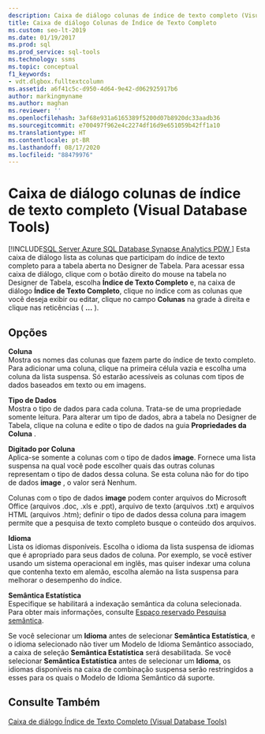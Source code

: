 ```yaml
---
description: Caixa de diálogo colunas de índice de texto completo (Visual Database Tools)
title: Caixa de diálogo Colunas de Índice de Texto Completo
ms.custom: seo-lt-2019
ms.date: 01/19/2017
ms.prod: sql
ms.prod_service: sql-tools
ms.technology: ssms
ms.topic: conceptual
f1_keywords:
- vdt.dlgbox.fulltextcolumn
ms.assetid: a6f41c5c-d950-4d64-9e42-d062925917b6
author: markingmyname
ms.author: maghan
ms.reviewer: ''
ms.openlocfilehash: 3af68e931a6165389f5200d07b8920dc33aadb36
ms.sourcegitcommit: e700497f962e4c2274df16d9e651059b42ff1a10
ms.translationtype: HT
ms.contentlocale: pt-BR
ms.lasthandoff: 08/17/2020
ms.locfileid: "88479976"
---
```

# <a name="full-text-index-columns-dialog-box-visual-database-tools"></a>Caixa de diálogo colunas de índice de texto completo (Visual Database Tools)
[!INCLUDE[SQL Server Azure SQL Database Synapse Analytics PDW ](../../includes/applies-to-version/sql-asdb-asdbmi-asa-pdw.md)]
Esta caixa de diálogo lista as colunas que participam do índice de texto completo para a tabela aberta no Designer de Tabela. Para acessar essa caixa de diálogo, clique com o botão direito do mouse na tabela no Designer de Tabela, escolha **Índice de Texto Completo** e, na caixa de diálogo **Índice de Texto Completo**, clique no índice com as colunas que você deseja exibir ou editar, clique no campo **Colunas** na grade à direita e clique nas reticências ( **…** ).  
  
## <a name="options"></a>Opções  
**Coluna**  
Mostra os nomes das colunas que fazem parte do índice de texto completo. Para adicionar uma coluna, clique na primeira célula vazia e escolha uma coluna da lista suspensa. Só estarão acessíveis as colunas com tipos de dados baseados em texto ou em imagens.  
  
**Tipo de Dados**  
Mostra o tipo de dados para cada coluna. Trata-se de uma propriedade somente leitura. Para alterar um tipo de dados, abra a tabela no Designer de Tabela, clique na coluna e edite o tipo de dados na guia **Propriedades da Coluna** .  
  
**Digitado por Coluna**  
Aplica-se somente a colunas com o tipo de dados **image**. Fornece uma lista suspensa na qual você pode escolher quais das outras colunas representam o tipo de dados dessa coluna. Se esta coluna não for do tipo de dados **image** , o valor será Nenhum.  
  
Colunas com o tipo de dados **image** podem conter arquivos do Microsoft Office (arquivos .doc, .xls e .ppt), arquivo de texto (arquivos .txt) e arquivos HTML (arquivos .htm); definir o tipo de dados dessa coluna para imagem permite que a pesquisa de texto completo busque o conteúdo dos arquivos.  
  
**Idioma**  
Lista os idiomas disponíveis. Escolha o idioma da lista suspensa de idiomas que é apropriado para seus dados de coluna. Por exemplo, se você estiver usando um sistema operacional em inglês, mas quiser indexar uma coluna que contenha texto em alemão, escolha alemão na lista suspensa para melhorar o desempenho do índice.  
  
**Semântica Estatística**  
Especifique se habilitará a indexação semântica da coluna selecionada. Para obter mais informações, consulte [Espaço reservado Pesquisa semântica](https://msdn.microsoft.com/cd8faa9d-07db-420d-93f4-a2ea7c974b97).  
  
Se você selecionar um **Idioma** antes de selecionar **Semântica Estatística**, e o idioma selecionado não tiver um Modelo de Idioma Semântico associado, a caixa de seleção **Semântica Estatística** será desabilitada. Se você selecionar **Semântica Estatística** antes de selecionar um **Idioma**, os idiomas disponíveis na caixa de combinação suspensa serão restringidos a esses para os quais o Modelo de Idioma Semântico dá suporte.  
  
## <a name="see-also"></a>Consulte Também  
[Caixa de diálogo Índice de Texto Completo &#40;Visual Database Tools&#41;](../../ssms/visual-db-tools/full-text-index-dialog-box-visual-database-tools.md)  
  
